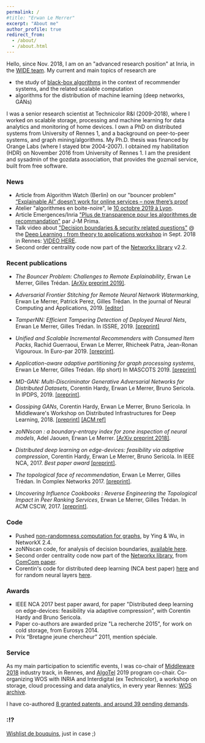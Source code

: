 ```yaml
---
permalink: /
#title: "Erwan Le Merrer"
excerpt: "About me"
author_profile: true
redirect_from: 
  - /about/
  - /about.html
---
```

Hello,
since Nov. 2018, I am on an "advanced research position" at Inria, in the [WIDE team](https://team.inria.fr/wide/team/). My current and main topics of research are
* the study of [black-box algorithms](https://github.com/erwanlemerrer/blackbox-algorithms) in the context of recommender systems, and the related scalable computation
* algorithms for the distribution of machine learning (deep networks, GANs)

I was a senior research scientist at Technicolor R&I (2009-2018), where I worked on scalable storage, processing and machine learning for data analytics and monitoring of home devices. I own a PhD on distributed systems from University of Rennes 1, and a background on peer-to-peer systems, and graph mining/algorithms. My Ph.D. thesis was financed by Orange Labs (where I stayed btw 2004-2007). I obtained my habilitation (HDR) on November 2016 from University of Rennes 1. I am the president and sysadmin of the gozdata association, that provides the gozmail service, built from free software.

### News

* Article from Algorithm Watch (Berlin) on our "bouncer problem" [“Explainable AI” doesn’t work for online services – now there’s proof](https://algorithmwatch.org/en/story/explainable-ai-doesnt-work-for-online-services-now-theres-proof/)
* Atelier "algorithmes en boite-noire", le [10 octobre 2019 à Lyon](http://atelier-blackbox.conf.citi-lab.fr/).
* Article Emergences/Inria ["Plus de transparence pour les algorithmes de recommandation"](http://emergences.inria.fr/2019/newsletter-n56/l56-recommandations) par J-M Prima.
* Talk video about ["Decision boundaries & security related questions"](https://github.com/erwanlemerrer/erwanlemerrer.github.io/blob/master/files/presWSDL-LeMerrer.pdf) @ the [Deep Learning : from theory to applications workshop](https://www.lebesgue.fr/content/sem2018-deeplearning-program) in Sept. 2018 in Rennes: <a href="https://www.lebesgue.fr/video/2876" >VIDEO HERE</a>.
* Second order centrality code now part of the [Networkx library](https://github.com/networkx/networkx/blob/master/networkx/algorithms/centrality/second_order.py) v2.2.

### Recent publications

* _The Bouncer Problem: Challenges to Remote Explainability_,
Erwan Le Merrer, Gilles Trédan.
[[ArXiv preprint 2019]](https://arxiv.org/pdf/1910.01432.pdf).

* _Adversarial Frontier Stitching for Remote Neural Network Watermarking_,
Erwan Le Merrer, Patrick Perez, Gilles Trédan.
In the journal of Neural Computing and Applications, 2019. [[editor]](https://link.springer.com/article/10.1007/s00521-019-04434-z?wt_mc=Internal.Event.1.SEM.ArticleAuthorOnlineFirst&utm_source=ArticleAuthorOnlineFirst&utm_medium=email&utm_content=AA_en_06082018&ArticleAuthorOnlineFirst_20190820)

* _TamperNN: Efficient Tampering Detection of Deployed Neural Nets_,
Erwan Le Merrer, Gilles Trédan.
In ISSRE, 2019. [[preprint]](https://arxiv.org/abs/1903.00317)

* _Unified and Scalable Incremental Recommenders with Consumed Item Packs_,
Rachid Guerraoui, Erwan Le Merrer, Rhicheek Patra, Jean-Ronan Vigouroux.
In Euro-par 2019. [[preprint]](https://arxiv.org/pdf/1711.06100.pdf).

* _Application-aware adaptive partitioning for graph processing systems_,
Erwan Le Merrer, Gilles Trédan.
(6p short) In MASCOTS 2019. [[preprint]](https://hal.archives-ouvertes.fr/hal-02193594/document)

* _MD-GAN: Multi-Discriminator Generative Adversarial Networks for Distributed Datasets_,
Corentin Hardy, Erwan Le Merrer, Bruno Sericola.
In IPDPS, 2019. [[preprint]](https://arxiv.org/pdf/1811.03850v2.pdf).

* _Gossiping GANs_,
Corentin Hardy, Erwan Le Merrer, Bruno Sericola.
In Middleware's Workshop on Distributed Infrastructures for Deep Learning, 2018. [[preprint]](https://github.com/erwanlemerrer/erwanlemerrer.github.io/blob/master/files/gossiping_gan_HLMS_DIDL2018_preprint.pdf) [[ACM ref]](https://dl.acm.org/citation.cfm?id=3286563)

* _zoNNscan : a boundary-entropy index for zone inspection of neural models_,
Adel Jaouen, Erwan Le Merrer.
[[ArXiv preprint 2018]](https://arxiv.org/abs/1808.06797).

* _Distributed deep learning on edge-devices: feasibility via adaptive compression_,
Corentin Hardy, Erwan Le Merrer, Bruno Sericola.
In IEEE NCA, 2017. _Best paper award_ [[preprint]](https://arxiv.org/pdf/1702.04683.pdf).

* _The topological face of recommendation_,
Erwan Le Merrer, Gilles Trédan.
In Complex Networks 2017. [[preprint]](https://arxiv.org/pdf/1704.08991.pdf).

* _Uncovering Influence Cookbooks : Reverse Engineering the Topological Impact in Peer Ranking Services_,
Erwan Le Merrer, Gilles Trédan.
In ACM CSCW, 2017. [[preprint]](https://arxiv.org/pdf/1608.07481.pdf).

### Code

* Pushed [non-randomness computation for graphs](https://networkx.github.io/documentation/latest/reference/algorithms/generated/networkx.algorithms.non_randomness.non_randomness.html#networkx.algorithms.non_randomness.non_randomness), by Ying & Wu, in NetworkX 2.4.
* zoNNscan code, for analysis of decision boundaries, [available here](https://github.com/technicolor-research/zoNNscan).
* Second order centrality code now part of the [Networkx library](https://github.com/networkx/networkx/blob/master/networkx/algorithms/centrality/second_order.py), from [ComCom paper](http://homepages.laas.fr/gtredan/pdf/SOC_COMCOM2010.pdf).
* Corentin's code for distributed deep learning (NCA best paper) [here](https://github.com/Hardy-c/AdaComp) and for random neural layers [here](https://github.com/Hardy-c/DNN-with-RNL).

### Awards

* IEEE NCA 2017 best paper award, for paper "Distributed deep learning on edge-devices: feasibility via adaptive compression", with Corentin Hardy and Bruno Sericola.
* Paper co-authors are awarded prize "La recherche 2015", for work on cold storage, from Eurosys 2014.
* Prix “Bretagne jeune chercheur” 2011, mention spéciale.

### Service

As my main participation to scientific events, I was co-chair of [Middleware 2018](http://2018.middleware-conference.org/) industry track, in Rennes, and [AlgoTel](https://algotel.eu.org/) 2019 program co-chair.
Co-organizing WOS with INRIA and Interdigital (ex Technicolor), a workshop on storage, cloud processing and data analytics, in every year Rennes: [WOS archive](https://team.inria.fr/wide/wos/).

I have co-authored [8 granted patents, and around 39 pending demands](https://patents.google.com/?inventor=merrer+erwan&oq=inventor:le+merrer+erwan).

### :!?
[Wishlist de bouquins](https://annuel.framapad.org/p/erwan-wishlist-livres), just in case ;)
